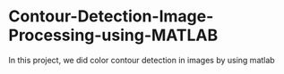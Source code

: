# Contour-Detection-Image-Processing-using-MATLAB
In this project, we did color contour detection in images by using matlab
